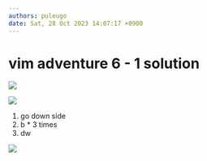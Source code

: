 ```yaml
---
authors: puleugo
date: Sat, 28 Oct 2023 14:07:17 +0900
---
```


# vim adventure 6 - 1 solution

![](https://blog.kakaocdn.net/dn/waM15/btszmzUrfZp/kNrUYrJfgMWK4YUCa8ZR80/img.png)

![](https://blog.kakaocdn.net/dn/SvpVL/btszgYPA1ud/3vZJnO5YIbteRhBGBXFYKk/img.png)

1. go down side
2. b \* 3 times
3. dw

![](https://blog.kakaocdn.net/dn/dhIdl9/btszluePYvV/xB57v1hAe0UXstxV6UgKf0/img.png)

